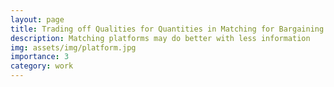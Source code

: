```yaml
---
layout: page
title: Trading off Qualities for Quantities in Matching for Bargaining
description: Matching platforms may do better with less information
img: assets/img/platform.jpg
importance: 3
category: work
---
```



